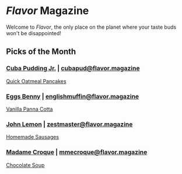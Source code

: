# _Flavor_ Magazine

Welcome to _Flavor_, the only place on the planet where your taste buds won't be disappointed!



## Picks of the Month

### [Cuba Pudding Jr.](writer/cuba-pudding-jr.md) | cubapud@flavor.magazine

[Quick Oatmeal Pancakes](../recipe/feb/Quick-Oatmeal-Pancakes.md)

### [Eggs Benny](writer/eggs-benny.md) | englishmuffin@flavor.magazine

[Vanilla Panna Cotta](recipe/jan/vanilla-panna-cotta.md)

### [John Lemon](writer/john-lemon.md) | zestmaster@flavor.magazine

[Homemade Sausages](recipe/jan/homemade-sausages.md)

### [Madame Croque](writer/madame-croque.md) | mmecroque@flavor.magazine

[Chocolate Soup](recipe/jan/chocolate-soup.md)
